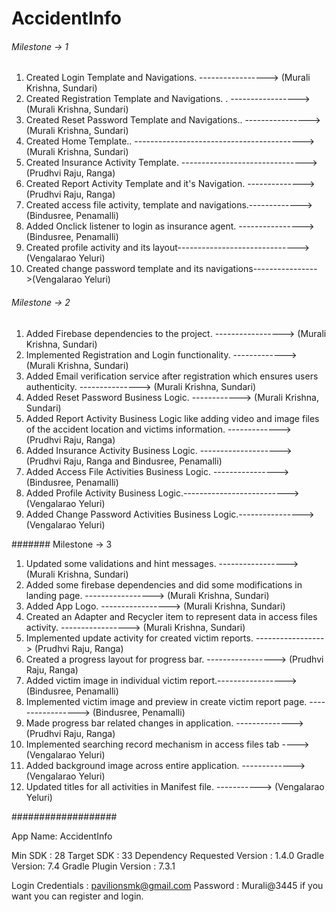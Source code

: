 # AccidentInfo

###### Milestone -> 1
1. Created Login Template and Navigations.           -----------------> (Murali Krishna, Sundari)
2. Created Registration Template and Navigations. .  -----------------> (Murali Krishna, Sundari)
3. Created Reset Password Template and Navigations..  ----------------> (Murali Krishna, Sundari)
4. Created Home Template..  ------------------------------------------> (Murali Krishna, Sundari)
5. Created Insurance Activity Template. -------------------------------> (Prudhvi Raju, Ranga)
6. Created Report Activity Template and it's Navigation. --------------> (Prudhvi Raju, Ranga)
7. Created access file activity, template and navigations.-------------> (Bindusree, Penamalli)
8. Added Onclick listener to login as insurance agent. ----------------> (Bindusree, Penamalli)
9. Created profile activity and its layout------------------------------>(Vengalarao Yeluri)
10. Created change password template and its navigations---------------->(Vengalarao Yeluri)


###### Milestone -> 2
1. Added Firebase dependencies to the project.   -----------------> (Murali Krishna, Sundari)
2. Implemented Registration and Login functionality. -------------> (Murali Krishna, Sundari)
3. Added Email verification service after registration 
   which ensures users authenticity.               ---------------> (Murali Krishna, Sundari)
4. Added Reset Password Business Logic.               ------------> (Murali Krishna, Sundari)
5. Added Report Activity Business Logic like adding
   video and image files of the accident location and
   victims information.                              -------------> (Prudhvi Raju, Ranga)
6. Added Insurance Activity Business Logic.   --------------------> (Prudhvi Raju, Ranga and Bindusree, Penamalli)
7. Added Access File Activities Business Logic. ---------------->   (Bindusree, Penamalli)
8. Added Profile Activity Business Logic.-------------------------->(Vengalarao Yeluri)
9. Added Change Password Activities Business Logic.---------------->(Vengalarao Yeluri)


####### Milestone -> 3
1. Updated some validations and hint messages.    -----------------> (Murali Krishna, Sundari)
2. Added some firebase dependencies and did
   some modifications in landing page.            -----------------> (Murali Krishna, Sundari)
3. Added App Logo.                                -----------------> (Murali Krishna, Sundari)
4. Created an Adapter and Recycler item to 
   represent data in access files activity.       -----------------> (Murali Krishna, Sundari)
5. Implemented update activity for created
   victim reports.                                -----------------> (Prudhvi Raju, Ranga)
6. Created a progress layout for progress bar.    -----------------> (Prudhvi Raju, Ranga)
7. Added victim image in individual victim report.-----------------> (Bindusree, Penamalli)
8. Implemented victim image and preview in create
   victim report page.                            -----------------> (Bindusree, Penamalli)
9. Made progress bar related changes in application. --------------> (Prudhvi Raju, Ranga)
10. Implemented searching record mechanism in access files tab ----> (Vengalarao Yeluri)
11. Added background image across entire application. -------------> (Vengalarao Yeluri)
12. Updated titles for all activities in Manifest file. -----------> (Vengalarao Yeluri)


###################

App Name: AccidentInfo

Min SDK    : 28
Target SDK : 33
Dependency Requested Version : 1.4.0
Gradle Version: 7.4
Gradle Plugin Version : 7.3.1


Login Credentials : pavilionsmk@gmail.com
Password : Murali@3445
if you want you can register and login.

